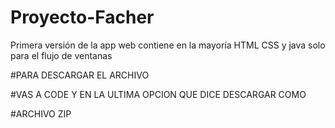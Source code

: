 # Proyecto-Facher
Primera versión de la app web
contiene en la mayoría HTML CSS y java solo para el flujo de ventanas  

#PARA DESCARGAR EL ARCHIVO  

#VAS A CODE Y EN LA ULTIMA OPCION QUE DICE DESCARGAR COMO			 																																																									

#ARCHIVO ZIP																																																													
